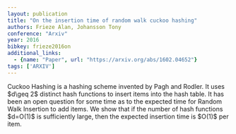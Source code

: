 ```yaml
---
layout: publication
title: "On the insertion time of random walk cuckoo hashing"
authors: Frieze Alan, Johansson Tony
conference: "Arxiv"
year: 2016
bibkey: frieze2016on
additional_links:
  - {name: "Paper", url: "https://arxiv.org/abs/1602.04652"}
tags: ['ARXIV']
---
```

Cuckoo Hashing is a hashing scheme invented by Pagh and Rodler. It uses \$d\geq
2\$ distinct hash functions to insert items into the hash table. It has been an
open question for some time as to the expected time for Random Walk Insertion to
add items. We show that if the number of hash functions \$d=O(1)\$ is
sufficiently large, then the expected insertion time is \$O(1)\$ per item.
